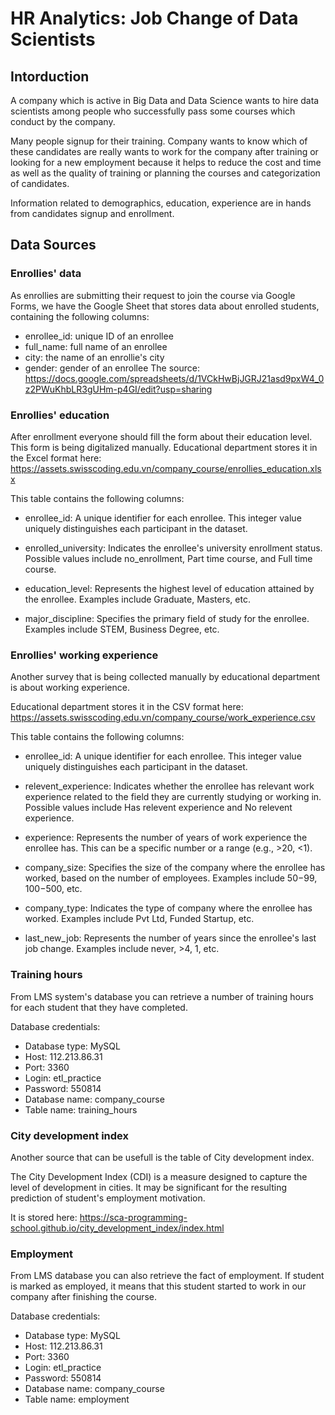 # HR Analytics: Job Change of Data Scientists
## Intorduction

A company which is active in Big Data and Data Science wants to hire data scientists among people who successfully pass some courses which conduct by the company.

Many people signup for their training. Company wants to know which of these candidates are really wants to work for the company after training or looking for a new employment because it helps to reduce the cost and time as well as the quality of training or planning the courses and categorization of candidates.

Information related to demographics, education, experience are in hands from candidates signup and enrollment.

## Data Sources

### Enrollies' data

As enrollies are submitting their request to join the course via Google Forms, we have the Google Sheet that stores data about enrolled students, containing the following columns:

- enrollee_id: unique ID of an enrollee
- full_name: full name of an enrollee
- city: the name of an enrollie's city
- gender: gender of an enrollee
The source: https://docs.google.com/spreadsheets/d/1VCkHwBjJGRJ21asd9pxW4_0z2PWuKhbLR3gUHm-p4GI/edit?usp=sharing

### Enrollies' education

After enrollment everyone should fill the form about their education level. This form is being digitalized manually. Educational department stores it in the Excel format here: https://assets.swisscoding.edu.vn/company_course/enrollies_education.xlsx

This table contains the following columns:

- enrollee_id: A unique identifier for each enrollee. This integer value uniquely distinguishes each participant in the dataset.

- enrolled_university: Indicates the enrollee's university enrollment status. Possible values include no_enrollment, Part time course, and Full time course.

- education_level: Represents the highest level of education attained by the enrollee. Examples include Graduate, Masters, etc.

- major_discipline: Specifies the primary field of study for the enrollee. Examples include STEM, Business Degree, etc.

### Enrollies' working experience

Another survey that is being collected manually by educational department is about working experience.

Educational department stores it in the CSV format here: https://assets.swisscoding.edu.vn/company_course/work_experience.csv

This table contains the following columns:

- enrollee_id: A unique identifier for each enrollee. This integer value uniquely distinguishes each participant in the dataset.

- relevent_experience: Indicates whether the enrollee has relevant work experience related to the field they are currently studying or working in. Possible values include Has relevent experience and No relevent experience.

- experience: Represents the number of years of work experience the enrollee has. This can be a specific number or a range (e.g., >20, <1).

- company_size: Specifies the size of the company where the enrollee has worked, based on the number of employees. Examples include 50−99, 100−500, etc.

- company_type: Indicates the type of company where the enrollee has worked. Examples include Pvt Ltd, Funded Startup, etc.

- last_new_job: Represents the number of years since the enrollee's last job change. Examples include never, >4, 1, etc.

### Training hours

From LMS system's database you can retrieve a number of training hours for each student that they have completed.

Database credentials:

- Database type: MySQL
- Host: 112.213.86.31
- Port: 3360
- Login: etl_practice
- Password: 550814
- Database name: company_course
- Table name: training_hours

### City development index
Another source that can be usefull is the table of City development index.

The City Development Index (CDI) is a measure designed to capture the level of development in cities. It may be significant for the resulting prediction of student's employment motivation.

It is stored here: https://sca-programming-school.github.io/city_development_index/index.html

### Employment
From LMS database you can also retrieve the fact of employment. If student is marked as employed, it means that this student started to work in our company after finishing the course.

Database credentials:

- Database type: MySQL
- Host: 112.213.86.31
- Port: 3360
- Login: etl_practice
- Password: 550814
- Database name: company_course
- Table name: employment

